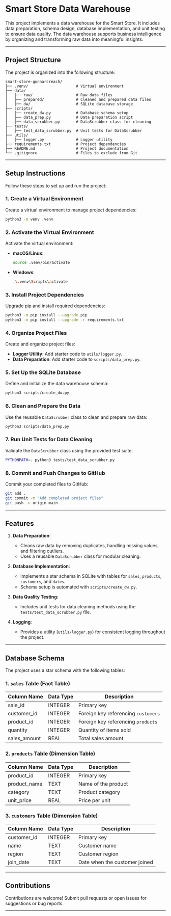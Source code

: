 # Smart Store Data Warehouse

This project implements a data warehouse for the Smart Store. It includes data preparation, schema design, database implementation, and unit testing to ensure data quality. The data warehouse supports business intelligence by organizing and transforming raw data into meaningful insights.

---

## Project Structure

The project is organized into the following structure:

```
smart-store-gunnarcreach/
├── .venv/                     # Virtual environment
├── data/
│   ├── raw/                   # Raw data files
│   ├── prepared/              # Cleaned and prepared data files
│   ├── dw/                    # SQLite database storage
├── scripts/
│   ├── create_dw.py           # Database schema setup
│   ├── data_prep.py           # Data preparation script
│   ├── data_scrubber.py       # DataScrubber class for cleaning
├── tests/
│   ├── test_data_scrubber.py  # Unit tests for DataScrubber
├── utils/
│   ├── logger.py              # Logger utility
├── requirements.txt           # Project dependencies
├── README.md                  # Project documentation
└── .gitignore                 # Files to exclude from Git
```

---

## Setup Instructions

Follow these steps to set up and run the project:

### 1. Create a Virtual Environment
Create a virtual environment to manage project dependencies:
```bash
python3 -m venv .venv
```

### 2. Activate the Virtual Environment
Activate the virtual environment:
- **macOS/Linux**:
  ```bash
  source .venv/bin/activate
  ```
- **Windows**:
  ```bash
  .\.venv\Scripts\activate
  ```

### 3. Install Project Dependencies
Upgrade pip and install required dependencies:
```bash
python3 -m pip install --upgrade pip
python3 -m pip install --upgrade -r requirements.txt
```

### 4. Organize Project Files
Create and organize project files:
- **Logger Utility**: Add starter code to `utils/logger.py`.
- **Data Preparation**: Add starter code to `scripts/data_prep.py`.

### 5. Set Up the SQLite Database
Define and initialize the data warehouse schema:
```bash
python3 scripts/create_dw.py
```

### 6. Clean and Prepare the Data
Use the reusable `DataScrubber` class to clean and prepare raw data:
```bash
python3 scripts/data_prep.py
```

### 7. Run Unit Tests for Data Cleaning
Validate the `DataScrubber` class using the provided test suite:
```bash
PYTHONPATH=. python3 tests/test_data_scrubber.py
```

### 8. Commit and Push Changes to GitHub
Commit your completed files to GitHub:
```bash
git add .
git commit -m "Add completed project files"
git push -u origin main
```

---

## Features

1. **Data Preparation**:
   - Cleans raw data by removing duplicates, handling missing values, and filtering outliers.
   - Uses a reusable `DataScrubber` class for modular cleaning.

2. **Database Implementation**:
   - Implements a star schema in SQLite with tables for `sales`, `products`, `customers`, and `dates`.
   - Schema setup is automated with `scripts/create_dw.py`.

3. **Data Quality Testing**:
   - Includes unit tests for data cleaning methods using the `tests/test_data_scrubber.py` file.

4. **Logging**:
   - Provides a utility (`utils/logger.py`) for consistent logging throughout the project.

---

## Database Schema

The project uses a star schema with the following tables:

### 1. `sales` Table (Fact Table)
| Column Name  | Data Type   | Description                     |
|--------------|-------------|---------------------------------|
| sale_id      | INTEGER     | Primary key                    |
| customer_id  | INTEGER     | Foreign key referencing `customers` |
| product_id   | INTEGER     | Foreign key referencing `products` |
| quantity     | INTEGER     | Quantity of items sold         |
| sales_amount | REAL        | Total sales amount             |

### 2. `products` Table (Dimension Table)
| Column Name  | Data Type   | Description                     |
|--------------|-------------|---------------------------------|
| product_id   | INTEGER     | Primary key                    |
| product_name | TEXT        | Name of the product            |
| category     | TEXT        | Product category               |
| unit_price   | REAL        | Price per unit                 |

### 3. `customers` Table (Dimension Table)
| Column Name  | Data Type   | Description                     |
|--------------|-------------|---------------------------------|
| customer_id  | INTEGER     | Primary key                    |
| name         | TEXT        | Customer name                  |
| region       | TEXT        | Customer region                |
| join_date    | TEXT        | Date when the customer joined  |



---

## Contributions

Contributions are welcome! Submit pull requests or open issues for suggestions or bug reports.

---

